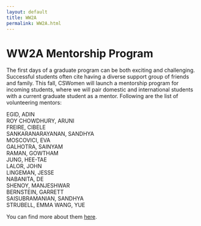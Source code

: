 ```yaml
---
layout: default
title: WW2A
permalink: WW2A.html
---
```


# WW2A Mentorship Program
The first days of a graduate program can be both exciting and challenging. Successful students often cite having a diverse support group of friends and family.
This fall, CSWomen will launch a mentorship program for incoming students, where we will pair domestic and international students with a current graduate student as a mentor. 
Following are the list of volunteering mentors:

EGID, ADIN <br>
ROY CHOWDHURY, ARUNI <br>
FREIRE, CIBELE <br>
SANKARANARAYANAN, SANDHYA <br>
MOSCOVICI, EVA <br>
GALHOTRA, SAINYAM <br>
RAMAN, GOWTHAM <br>
JUNG, HEE-TAE <br>
LALOR, JOHN <br>
LINGEMAN, JESSE <br>
NABANITA, DE <br>
SHENOY, MANJESHWAR <br>
BERNSTEIN, GARRETT <br>
SAISUBRAMANIAN, SANDHYA <br>
STRUBELL, EMMA
WANG, YUE

You can find more about them [here](https://www.cics.umass.edu/people/graduate-students).
